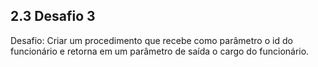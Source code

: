 ## 2.3 Desafio 3
Desafio:  Criar um procedimento que recebe como parâmetro o id do funcionário e retorna em um parâmetro de saída o cargo do funcionário.